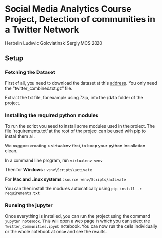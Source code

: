 # Social Media Analytics Course Project, Detection of communities in a Twitter Network

Herbelin Ludovic
Goloviatinski Sergiy
MCS 2020

## Setup

### Fetching the Dataset

First of all, you need to download the dataset at this [address](https://snap.stanford.edu/data/ego-Twitter.html). You only need the "twitter_combined.txt.gz" file.

Extract the txt file, for example using 7zip, into the /data folder of the project.

### Installing the required python modules

To run the script you need to install some modules used in the project. The file 'requirements.txt' at the root of the project can be used with pip to install them all.

We suggest creating a virtualenv first, to keep your python installation clean.

In a command line program, run `virtualenv venv`

Then for **Windows** : `venv\Scripts\activate`

For **Mac and Linux systems** : `source venv/Scripts/activate`

You can then install the modules automatically using `pip install -r requirements.txt`

### Running the jupyter

Once everything is installed, you can run the project using the command `jupyter notebook`. 
This will open a web page in which you can select the `Twitter_Communities.ipynb` notebook. You can now run the cells individually or the whole notebook at once and see the results.

